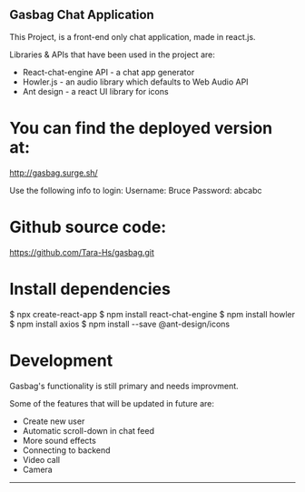 ## Gasbag Chat Application

This Project, is a front-end only chat application, made in react.js.

Libraries & APIs that have been used in the project are:
- React-chat-engine API - a chat app generator
- Howler.js - an audio library which defaults to Web Audio API
- Ant design - a react UI library for icons

# You can find the deployed version at:
http://gasbag.surge.sh/

Use the following info to login:
Username: Bruce
Password: abcabc


# Github source code:
https://github.com/Tara-Hs/gasbag.git

# Install dependencies
$ npx create-react-app
$ npm install react-chat-engine
$ npm install howler
$ npm install axios
$ npm install --save @ant-design/icons

# Development

Gasbag's functionality is still primary and needs improvment.

Some of the features that will be updated in future are:
- Create new user
- Automatic scroll-down in chat feed
- More sound effects
- Connecting to backend
- Video call 
- Camera


----------------------------------

